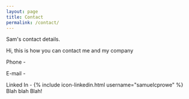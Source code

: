 ```yaml
---
layout: page
title: Contact
permalink: /contact/
---
```



Sam's contact details.

Hi, this is how you can contact me and my company

Phone - 

E-mail - 

Linked In -
{% include icon-linkedin.html username="samuelcprowe" %} 
Blah blah Blah!
